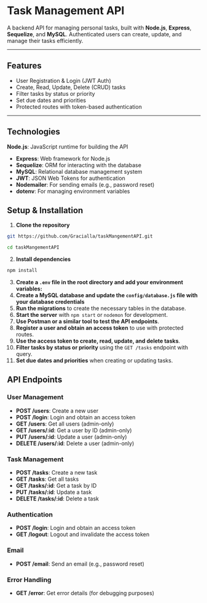 # Task Management API

A backend API for managing personal tasks, built with **Node.js**, **Express**, **Sequelize**, and **MySQL**. Authenticated users can create, update, and manage their tasks efficiently.

---

## Features

- User Registration & Login (JWT Auth)
-  Create, Read, Update, Delete (CRUD) tasks
- Filter tasks by status or priority
- Set due dates and priorities
- Protected routes with token-based authentication

---

## Technologies

 **Node.js**: JavaScript runtime for building the API
- **Express**: Web framework for Node.js
- **Sequelize**: ORM for interacting with the database
- **MySQL**: Relational database management system
- **JWT**: JSON Web Tokens for authentication
- **Nodemailer**: For sending emails (e.g., password reset)
- **dotenv**: For managing environment variables


## Setup & Installation

1. **Clone the repository**

```bash
git https://github.com/Gracialla/taskMangementAPI.git

```
```bash
cd taskMangementAPI
```
2. **Install dependencies**
```bash
npm install
```
3. **Create a `.env` file in the root directory and add your environment variables:**
4. **Create a MySQL database and update the `config/database.js` file with your database credentials**
5. **Run the migrations** to create the necessary tables in the database.
6. **Start the server** with `npm start` or `nodemon` for development.
7. **Use Postman or a similar tool to test the API endpoints**.
8. **Register a user and obtain an access token** to use with protected routes.
9. **Use the access token to create, read, update, and delete tasks**.
10. **Filter tasks by status or priority** using the `GET /tasks` endpoint with query.
11. **Set due dates and priorities** when creating or updating tasks.

## API Endpoints
### User Management
- **POST /users**: Create a new user
- **POST /login**: Login and obtain an access token
- **GET /users**: Get all users (admin-only)
- **GET /users/:id**: Get a user by ID (admin-only)
- **PUT /users/:id**: Update a user (admin-only)
- **DELETE /users/:id**: Delete a user (admin-only)
### Task Management
- **POST /tasks**: Create a new task
- **GET /tasks**: Get all tasks
- **GET /tasks/:id**: Get a task by ID
- **PUT /tasks/:id**: Update a task
- **DELETE /tasks/:id**: Delete a task
### Authentication
- **POST /login**: Login and obtain an access token
- **GET /logout**: Logout and invalidate the access token
### Email
- **POST /email**: Send an email (e.g., password reset)
### Error Handling
- **GET /error**: Get error details (for debugging purposes)






